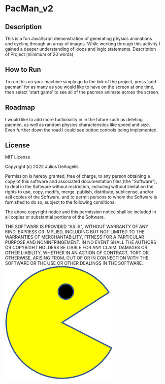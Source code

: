 # PacMan_v2

## Description
This is a fun JavaScript demonstration of generating physics animations and cycling through an array of images. While working through this activity I gained a deeper understanding of loops and logic statements.
Description of Project (minimum of 20 words)

## How to Run
To run this on your machine simply go to the link of the project, press 'add pacman' for as many as you would like to have on the screen at one time, then select 'start game' to see all of the pacmen animate across the screen.

## Roadmap
I would like to add more funtionality in in the future such as deleting pacmen, as well as random physics characteristics like speed and size. Even further down the road I could see button controls being implemented.

## License

MIT License

Copyright (c) 2022 Julius DeAngelis

Permission is hereby granted, free of charge, to any person obtaining a copy of this software and associated documentation files (the "Software"), to deal in the Software without restriction, including without limitation the rights to use, copy, modify, merge, publish, distribute, sublicense, and/or sell copies of the Software, and to permit persons to whom the Software is furnished to do so, subject to the following conditions:

The above copyright notice and this permission notice shall be included in all copies or substantial portions of the Software.

THE SOFTWARE IS PROVIDED "AS IS", WITHOUT WARRANTY OF ANY KIND, EXPRESS OR IMPLIED, INCLUDING BUT NOT LIMITED TO THE WARRANTIES OF MERCHANTABILITY, FITNESS FOR A PARTICULAR PURPOSE AND NONINFRINGEMENT. IN NO EVENT SHALL THE AUTHORS OR COPYRIGHT HOLDERS BE LIABLE FOR ANY CLAIM, DAMAGES OR OTHER LIABILITY, WHETHER IN AN ACTION OF CONTRACT, TORT OR OTHERWISE, ARISING FROM, OUT OF OR IN CONNECTION WITH THE SOFTWARE OR THE USE OR OTHER DEALINGS IN THE SOFTWARE.
<img src="PacMan1.png">
